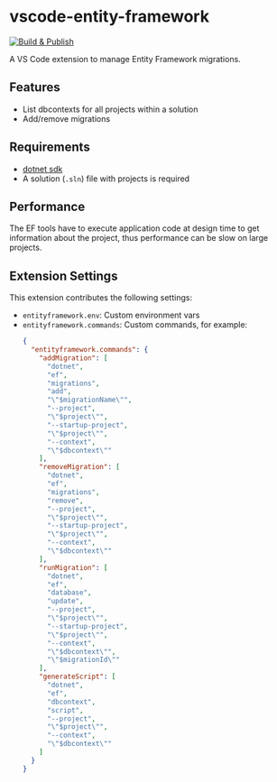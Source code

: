 # vscode-entity-framework

[![Build & Publish](https://github.com/badsyntax/vscode-entity-framework/actions/workflows/main.yml/badge.svg)](https://github.com/badsyntax/vscode-entity-framework/actions/workflows/main.yml)

A VS Code extension to manage Entity Framework migrations.

## Features

- List dbcontexts for all projects within a solution
- Add/remove migrations

## Requirements

- [dotnet sdk](https://dotnet.microsoft.com/download)
- A solution (`.sln`) file with projects is required

## Performance

The EF tools have to execute application code at design time to get information about the project, thus performance can be slow on large projects.

## Extension Settings

This extension contributes the following settings:

- `entityframework.env`: Custom environment vars
- `entityframework.commands`: Custom commands, for example:
  ```json
  {
    "entityframework.commands": {
      "addMigration": [
        "dotnet",
        "ef",
        "migrations",
        "add",
        "\"$migrationName\"",
        "--project",
        "\"$project\"",
        "--startup-project",
        "\"$project\"",
        "--context",
        "\"$dbcontext\""
      ],
      "removeMigration": [
        "dotnet",
        "ef",
        "migrations",
        "remove",
        "--project",
        "\"$project\"",
        "--startup-project",
        "\"$project\"",
        "--context",
        "\"$dbcontext\""
      ],
      "runMigration": [
        "dotnet",
        "ef",
        "database",
        "update",
        "--project",
        "\"$project\"",
        "--startup-project",
        "\"$project\"",
        "--context",
        "\"$dbcontext\"",
        "\"$migrationId\""
      ],
      "generateScript": [
        "dotnet",
        "ef",
        "dbcontext",
        "script",
        "--project",
        "\"$project\"",
        "--context",
        "\"$dbcontext\""
      ]
    }
  }
  ```
